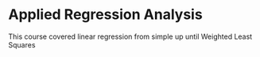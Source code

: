 # Applied Regression Analysis

This course covered linear regression from simple up until Weighted Least Squares
